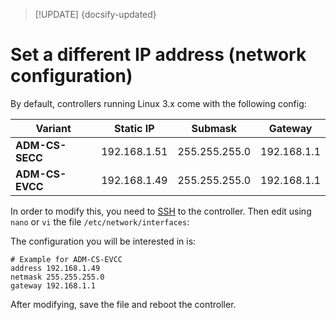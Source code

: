 > [!UPDATE] {docsify-updated}

# Set a different IP address (network configuration)

By default, controllers running Linux 3.x come with the following config:

| Variant         | Static IP    | Submask       | Gateway     |
| --------------- | ------------ | ------------- | ----------- |
| **ADM-CS-SECC** | 192.168.1.51 | 255.255.255.0 | 192.168.1.1 |
| **ADM-CS-EVCC** | 192.168.1.49 | 255.255.255.0 | 192.168.1.1 |

In order to modify this, you need to [SSH](charge-controllers/sys3_user/access#ssh) to the controller.
Then edit using `nano` or `vi` the file `/etc/network/interfaces`:

The configuration you will be interested in is:

```
# Example for ADM-CS-EVCC
address 192.168.1.49
netmask 255.255.255.0
gateway 192.168.1.1
```

After modifying, save the file and reboot the controller.
